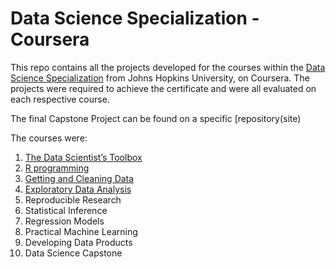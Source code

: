 # Data Science Specialization - Coursera 

This repo contains all the projects developed for the courses within the [Data Science Specialization](https://www.coursera.org/specializations/jhu-data-science) from Johns Hopkins University, on Coursera. The projects were required to achieve the certificate and were all evaluated on each respective course. 

The final Capstone Project can be found on a specific [repository(site)

The courses were:
1.  [The Data Scientist’s Toolbox](https://github.com/ElisaRMA/Coursera-Data-Science-Specialization/tree/main/Data%20Scientist's%20Toolbox)
2.  [R programming](https://github.com/ElisaRMA/Coursera-Data-Science-Specialization/tree/main/RProgramming)
3.  [Getting and Cleaning Data](https://github.com/ElisaRMA/Coursera-Data-Science-Specialization/tree/main/Getting%20and%20Cleaning%20Data)
4.  [Exploratory Data Analysis](https://github.com/ElisaRMA/Coursera-Data-Science-Specialization/tree/main/Exploratory%20Data%20Analysis)
5.  Reproducible Research
6.  Statistical Inference
7.  Regression Models
8.  Practical Machine Learning
9.  Developing Data Products
10. Data Science Capstone





